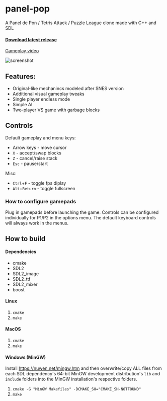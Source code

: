 # panel-pop
A Panel de Pon / Tetris Attack / Puzzle League clone made with C++ and SDL

#### [Download latest release](https://github.com/a544jh/panel-pop/releases/latest)

[Gameplay video](http://www.youtube.com/watch?v=z_DVUP2aS9Y)

![screenshot](screenshot.png)

## Features:
* Original-like mechanincs modeled after SNES version
* Additional visual gameplay tweaks
* Single player endless mode
* Simple AI
* Two-player VS game with garbage blocks

## Controls

Default gameplay and menu keys:
* Arrow keys - move cursor
* `X` - accept/swap blocks
* `Z` - cancel/raise stack
* `Esc` - pause/start

Misc:
* `Ctrl`+`F` - toggle fps diplay
* `Alt`+`Return` - toggle fullscreen

### How to configure gamepads

Plug in gamepads before launching the game.
Controls can be configured individually for P1/P2 in the options menu.
The default keyboard controls will always work in the menus.


## How to build
#### Dependencies
* cmake
* SDL2
* SDL2_image
* SDL2_ttf
* SDL2_mixer
* boost

#### Linux
1. `cmake`
2. `make`

#### MacOS
1. `cmake`
2. `make`

#### Windows (MinGW)

Install https://nuwen.net/mingw.htm and then overwrite/copy ALL files from each
SDL dependency's 64-bit MinGW development distribution's `lib` and `include`
folders into the MinGW installation's respective folders.

1. `cmake -G "MinGW Makefiles" -DCMAKE_SH="CMAKE_SH-NOTFOUND"`
2. `make`
